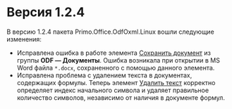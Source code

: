 # Версия 1.2.4

В версию 1.2.4 пакета Primo.Office.OdfOxml.Linux вошли следующие изменения:
* Исправлена ошибка в работе элемента [Сохранить документ](https://docs.primo-rpa.ru/primo-rpa/g_elements/el-extra/els-document/el-odfdoc-savedoc) из группы **ODF — Документы**. Ошибка возникала при открытии в MS Word файла `*.docx`, сохраненного с помощью данного элемента. 
* Исправлена проблема с удалением текста в документах, содержащих формулы. Теперь элемент [Удалить текст](https://docs.primo-rpa.ru/primo-rpa/g_elements/el-extra/els-document/el-odfdoc-deletetext) корректно определяет индекс начального символа и удаляет правильное количество символов, независимо от наличия в документе формул.
